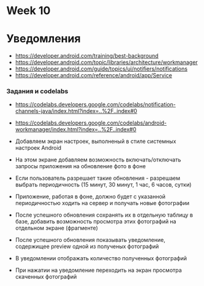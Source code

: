 
# Week 10

# Уведомления

* https://developer.android.com/training/best-background
* https://developer.android.com/topic/libraries/architecture/workmanager
* https://developer.android.com/guide/topics/ui/notifiers/notifications
* https://developer.android.com/reference/android/app/Service

### Задания и codelabs

* https://codelabs.developers.google.com/codelabs/notification-channels-java/index.html?index=..%2F..index#0
* https://codelabs.developers.google.com/codelabs/android-workmanager/index.html?index=..%2F..index#0

* Добавляем экран настроек, выполненый в стиле системных настроек Android
* На этом экране добавляем возможность включать/отключать запросы приложения на обновление фото в фоне
* Если пользователь разрешает такие обновления - разрешаем выбрать периодичность (15 минут, 30 минут, 1 час, 6 часов, сутки)
* Приложение, работая в фоне, должно будет с указанной периодичностью ходить на сервер и получать новые фотографии
* После успешного обновления сохранять их в отдельную таблицу в базе, добавить возможность просмотра этих фотографий на отдельном экране (фрагменте)
* После успешного обновления показывать уведомление, содержищее preview одной из полученых фотографий
* В уведомлении отображать количество полученных фотографий
* При нажатии на уведомление переходить на экран просмотра скаченных фотографий
